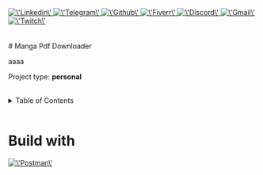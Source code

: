 <div><a href=\'https://www.linkedin.com/in/francisco-dari-hernandez-6456b6181/\' target=\'_blank\'>
                <img src=\'https://img.shields.io/static/v1?style=for-the-badge&message=LinkedIn&color=0A66C2&logo=LinkedIn&logoColor=FFFFFF&label=\' alt=\'Linkedin\' height=\'30px\'/>
            </a><a href=\'https://t.me/darideveloper\' target=\'_blank\'>
                <img src=\'https://img.shields.io/static/v1?style=for-the-badge&message=Telegram&color=26A5E4&logo=Telegram&logoColor=FFFFFF&label=\' alt=\'Telegram\' height=\'30px\'/>
            </a><a href=\'https://github.com/darideveloper\' target=\'_blank\'>
                <img src=\'https://img.shields.io/static/v1?style=for-the-badge&message=GitHub&color=181717&logo=GitHub&logoColor=FFFFFF&label=\' alt=\'Github\' height=\'30px\'/>
            </a><a href=\'https://www.fiverr.com/darideveloper\' target=\'_blank\'>
                <img src=\'https://img.shields.io/static/v1?style=for-the-badge&message=Fiverr&color=222222&logo=Fiverr&logoColor=1DBF73&label=\' alt=\'Fiverr\' height=\'30px\'/>
            </a><a href=\'https://discord.com/users/992019836811083826\' target=\'_blank\'>
                <img src=\'https://img.shields.io/static/v1?style=for-the-badge&message=Discord&color=5865F2&logo=Discord&logoColor=FFFFFF&label=\' alt=\'Discord\' height=\'30px\'/>
            </a><a href=\'mailto:darideveloper@gmail.com?subject=Hello Dari Developer\' target=\'_blank\'>
                <img src=\'https://img.shields.io/static/v1?style=for-the-badge&message=Gmail&color=EA4335&logo=Gmail&logoColor=FFFFFF&label=\' alt=\'Gmail\' height=\'30px\'/>
            </a><a href=\'https://www.twitch.tv/darideveloper\' target=\'_blank\'>
                <img src=\'https://img.shields.io/static/v1?style=for-the-badge&message=Twitch&color=b9a3e3&logo=Twitch&logoColor=ffffff&label=\' alt=\'Twitch\' height=\'30px\'/>
            </a></div><div align=\'center\'><br><br>
# Manga Pdf Downloader

aaaa

Project type: **personal**

</div><br><details>
            <summary>Table of Contents</summary>
            <ol>
<li><a href=\'#buildwith\'>Build With</a></li>
<li><a href=\'#media\'>Media</a></li></ol>
        </details><br>

# Build with

<div align=\'center\'><a href=\'https://www.postman.com/\' target=\'_blank\'> <img src=\'https://cdn.svgporn.com/logos/postman-icon.svg\' alt=\'Postman\' title=\'Postman\' height=\'50px\'/> </a></div>

